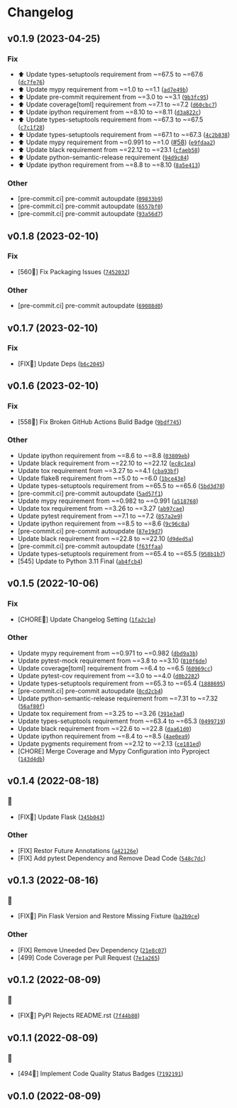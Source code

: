 Changelog
=========

<!--next-version-placeholder-->

## v0.1.9 (2023-04-25)
### Fix
* :arrow_up: Update types-setuptools requirement from ~=67.5 to ~=67.6 ([`dc7fe76`](https://github.com/cowofevil/pytest-flask-ligand/commit/dc7fe76654bf21e3f70ca76e7a7543f875135a55))
* :arrow_up: Update mypy requirement from ~=1.0 to ~=1.1 ([`ad7e49b`](https://github.com/cowofevil/pytest-flask-ligand/commit/ad7e49bc94d75244f70559e42328a5c85d1aaf7e))
* :arrow_up: Update pre-commit requirement from ~=3.0 to ~=3.1 ([`9b3fc95`](https://github.com/cowofevil/pytest-flask-ligand/commit/9b3fc95a0015d54ef9bc77da7b98215b69be52ef))
* :arrow_up: Update coverage[toml] requirement from ~=7.1 to ~=7.2 ([`d60cbc7`](https://github.com/cowofevil/pytest-flask-ligand/commit/d60cbc77f92e360f8df731c5af51a1006543c8a4))
* :arrow_up: Update ipython requirement from ~=8.10 to ~=8.11 ([`d3a822c`](https://github.com/cowofevil/pytest-flask-ligand/commit/d3a822c4425411eec5ef23579c68d96b820b5fff))
* :arrow_up: Update types-setuptools requirement from ~=67.3 to ~=67.5 ([`c7c1f28`](https://github.com/cowofevil/pytest-flask-ligand/commit/c7c1f28d40b2ac7c507c4ae21b0df69d44563b3b))
* :arrow_up: Update types-setuptools requirement from ~=67.1 to ~=67.3 ([`4c2b838`](https://github.com/cowofevil/pytest-flask-ligand/commit/4c2b838f1cc5f8a254a9da1d3c98ae8416b3c58d))
* :arrow_up: Update mypy requirement from ~=0.991 to ~=1.0 ([#58](https://github.com/cowofevil/pytest-flask-ligand/issues/58)) ([`e9fdaa2`](https://github.com/cowofevil/pytest-flask-ligand/commit/e9fdaa2e05e74327e224a3a8209643d95785d257))
* :arrow_up: Update black requirement from ~=22.12 to ~=23.1 ([`cfaeb58`](https://github.com/cowofevil/pytest-flask-ligand/commit/cfaeb58bd937e4459a5ea03d2100dc3874574790))
* :arrow_up: Update python-semantic-release requirement ([`94d9c84`](https://github.com/cowofevil/pytest-flask-ligand/commit/94d9c847332b2624a5feab72a0636b23fcdf499e))
* :arrow_up: Update ipython requirement from ~=8.8 to ~=8.10 ([`8a5e413`](https://github.com/cowofevil/pytest-flask-ligand/commit/8a5e413aefa41eff25d580a0339277adae6ccbb1))

### Other
* [pre-commit.ci] pre-commit autoupdate ([`09833b9`](https://github.com/cowofevil/pytest-flask-ligand/commit/09833b96d8d2d0e762da4db01db3d68319f9298f))
* [pre-commit.ci] pre-commit autoupdate ([`6557bf0`](https://github.com/cowofevil/pytest-flask-ligand/commit/6557bf044b339bd7ccd33b2b66382a51779f8dbf))
* [pre-commit.ci] pre-commit autoupdate ([`93a56d7`](https://github.com/cowofevil/pytest-flask-ligand/commit/93a56d79c5eba8ee4b567e576c9482e403d0b6b1))

## v0.1.8 (2023-02-10)
### Fix
* [560:robot:] Fix Packaging Issues ([`7452032`](https://github.com/cowofevil/pytest-flask-ligand/commit/74520324358a4dd63f5a264c4fd02c9c7472f4d7))

### Other
* [pre-commit.ci] pre-commit autoupdate ([`69088d0`](https://github.com/cowofevil/pytest-flask-ligand/commit/69088d003b39fe0b568199798cc2a2f65fcc01d4))

## v0.1.7 (2023-02-10)
### Fix
* [FIX:robot:] Update Deps ([`b6c2045`](https://github.com/cowofevil/pytest-flask-ligand/commit/b6c204528ce95876430275d7f2528c2998f937b7))

## v0.1.6 (2023-02-10)
### Fix
* [558:robot:] Fix Broken GitHub Actions Build Badge ([`9bdf745`](https://github.com/cowofevil/pytest-flask-ligand/commit/9bdf7454e52ca76507c5f150ad4f46cd03db4d23))

### Other
* Update ipython requirement from ~=8.6 to ~=8.8 ([`03809eb`](https://github.com/cowofevil/pytest-flask-ligand/commit/03809ebb8e2d8f599c003e3a7ddf571ac0574777))
* Update black requirement from ~=22.10 to ~=22.12 ([`ec8c1ea`](https://github.com/cowofevil/pytest-flask-ligand/commit/ec8c1eaeff4b650802fa83f243e0144375fdc98c))
* Update tox requirement from ~=3.27 to ~=4.1 ([`cba93bf`](https://github.com/cowofevil/pytest-flask-ligand/commit/cba93bf3940c28b85852a635c2464383879a23a7))
* Update flake8 requirement from ~=5.0 to ~=6.0 ([`1bce43e`](https://github.com/cowofevil/pytest-flask-ligand/commit/1bce43e391b366a266d5a143bb57d619dabcc1b4))
* Update types-setuptools requirement from ~=65.5 to ~=65.6 ([`5bd3d70`](https://github.com/cowofevil/pytest-flask-ligand/commit/5bd3d7065403c2f68743d8058bb0993a745466f4))
* [pre-commit.ci] pre-commit autoupdate ([`5ad57f1`](https://github.com/cowofevil/pytest-flask-ligand/commit/5ad57f19d0e0047fb42db649052c82c3afb2bf15))
* Update mypy requirement from ~=0.982 to ~=0.991 ([`a518768`](https://github.com/cowofevil/pytest-flask-ligand/commit/a518768330af186676ca1a6b7ff850859f38f0bb))
* Update tox requirement from ~=3.26 to ~=3.27 ([`ab97cae`](https://github.com/cowofevil/pytest-flask-ligand/commit/ab97cae539b7f187f663ea2f36d5ef78d11d6967))
* Update pytest requirement from ~=7.1 to ~=7.2 ([`857a2e9`](https://github.com/cowofevil/pytest-flask-ligand/commit/857a2e91a80021ebc8c46a8004945516262bcf8b))
* Update ipython requirement from ~=8.5 to ~=8.6 ([`9c96c8a`](https://github.com/cowofevil/pytest-flask-ligand/commit/9c96c8a67692c66906565caafc119e94a9bfc6a8))
* [pre-commit.ci] pre-commit autoupdate ([`87e19d7`](https://github.com/cowofevil/pytest-flask-ligand/commit/87e19d7fefeb13fb5367e1e2c51a3c0d06d5c991))
* Update black requirement from ~=22.8 to ~=22.10 ([`d9ded5a`](https://github.com/cowofevil/pytest-flask-ligand/commit/d9ded5ae2225ea81013c41eab8b7059b53118f8d))
* [pre-commit.ci] pre-commit autoupdate ([`f63ffaa`](https://github.com/cowofevil/pytest-flask-ligand/commit/f63ffaa6f80bc2db4d4dbda54f979d5c1b1f53a6))
* Update types-setuptools requirement from ~=65.4 to ~=65.5 ([`958b1b7`](https://github.com/cowofevil/pytest-flask-ligand/commit/958b1b7d5175c301c344d4726618aba68b574500))
* [545] Update to Python 3.11 Final ([`ab4fcb4`](https://github.com/cowofevil/pytest-flask-ligand/commit/ab4fcb45ee45f60dc6e051b4a45f12235945fe5c))

## v0.1.5 (2022-10-06)
### Fix
* [CHORE:robot:] Update Changelog Setting ([`1fa2c1e`](https://github.com/cowofevil/pytest-flask-ligand/commit/1fa2c1e036f205818618d1a8e8b04f6c02e11dcd))

### Other
* Update mypy requirement from ~=0.971 to ~=0.982 ([`dbd9a3b`](https://github.com/cowofevil/pytest-flask-ligand/commit/dbd9a3bd1cc9e3c429d67480498b971a67e295b3))
* Update pytest-mock requirement from ~=3.8 to ~=3.10 ([`810f6de`](https://github.com/cowofevil/pytest-flask-ligand/commit/810f6de11eeed3b8dc951350cd091a9757457375))
* Update coverage[toml] requirement from ~=6.4 to ~=6.5 ([`60969cc`](https://github.com/cowofevil/pytest-flask-ligand/commit/60969ccd43a879f52cb2cdf5d1ed06781acd3227))
* Update pytest-cov requirement from ~=3.0 to ~=4.0 ([`d0b2282`](https://github.com/cowofevil/pytest-flask-ligand/commit/d0b2282d4a89e06471a83b42378d1decbfbb1b8d))
* Update types-setuptools requirement from ~=65.3 to ~=65.4 ([`1888695`](https://github.com/cowofevil/pytest-flask-ligand/commit/1888695a793b5ebdfc59a70dec6c104427a2dfd5))
* [pre-commit.ci] pre-commit autoupdate ([`0cd2cb4`](https://github.com/cowofevil/pytest-flask-ligand/commit/0cd2cb4f8573afba9b2aad43e5e95b5be1848171))
* Update python-semantic-release requirement from ~=7.31 to ~=7.32 ([`56af80f`](https://github.com/cowofevil/pytest-flask-ligand/commit/56af80f2a6e9254ac653f93765651c67f799f3b5))
* Update tox requirement from ~=3.25 to ~=3.26 ([`391e3ad`](https://github.com/cowofevil/pytest-flask-ligand/commit/391e3ade31127146960f67622aca8d40d25bca28))
* Update types-setuptools requirement from ~=63.4 to ~=65.3 ([`0499719`](https://github.com/cowofevil/pytest-flask-ligand/commit/04997195efaafd1c675fc250114cbb01416e4be5))
* Update black requirement from ~=22.6 to ~=22.8 ([`daa61d0`](https://github.com/cowofevil/pytest-flask-ligand/commit/daa61d0bc82ae91b6d2f6cca41639ac2b8767daa))
* Update ipython requirement from ~=8.4 to ~=8.5 ([`4ae0ea9`](https://github.com/cowofevil/pytest-flask-ligand/commit/4ae0ea913893dedfadb989a8f476eed28e2e7271))
* Update pygments requirement from ~=2.12 to ~=2.13 ([`ce181ed`](https://github.com/cowofevil/pytest-flask-ligand/commit/ce181ed7aefed7c5e7e57247d836e3ee20840668))
* [CHORE] Merge Coverage and Mypy Configuration into Pyproject ([`143d4db`](https://github.com/cowofevil/pytest-flask-ligand/commit/143d4db49401df8b585a1e6838e32296caabc9c3))

## v0.1.4 (2022-08-18)
### :robot:
* [FIX:robot:] Update Flask ([`345b043`](https://github.com/cowofevil/pytest-flask-ligand/commit/345b0439e90ddc49e93e21361fd260c990300efd))

### Other
* [FIX] Restor Future Annotations ([`a42126e`](https://github.com/cowofevil/pytest-flask-ligand/commit/a42126ec8ac9d818a380726fb61be9c714e3a00e))
* [FIX] Add pytest Dependency and Remove Dead Code ([`548c7dc`](https://github.com/cowofevil/pytest-flask-ligand/commit/548c7dc61eab7593cf066082910e03f60355b662))

## v0.1.3 (2022-08-16)
### :robot:
* [FIX:robot:] Pin Flask Version and Restore Missing Fixture ([`ba2b9ce`](https://github.com/cowofevil/pytest-flask-ligand/commit/ba2b9ce7f1eda94806d5b832c8f00249e76b8e80))

### Other
* [FIX] Remove Uneeded Dev Dependency ([`21e8c07`](https://github.com/cowofevil/pytest-flask-ligand/commit/21e8c07d32de1e259abcf31ff544bd989f35a36f))
* [499] Code Coverage per Pull Request ([`7e1a265`](https://github.com/cowofevil/pytest-flask-ligand/commit/7e1a265acb24af3867dd0e555838758a6dd5ffe4))

## v0.1.2 (2022-08-09)
### :robot:
* [FIX:robot:] PyPI Rejects README.rst ([`7f44b80`](https://github.com/cowofevil/pytest-flask-ligand/commit/7f44b80c49f5f91e93dc5251d657f0e6aa31a851))

## v0.1.1 (2022-08-09)
### :robot:
* [494:robot:] Implement Code Quality Status Badges ([`7192191`](https://github.com/cowofevil/pytest-flask-ligand/commit/7192191bc30b03104eb2231bdce046e7a75cca65))

## v0.1.0 (2022-08-09)
